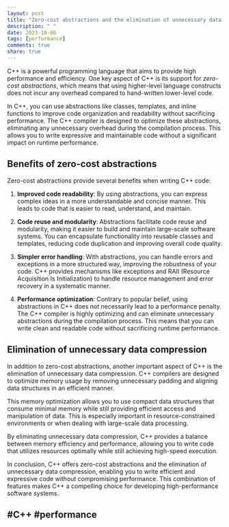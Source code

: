 ```yaml
---
layout: post
title: "Zero-cost abstractions and the elimination of unnecessary data compression in C++"
description: " "
date: 2023-10-06
tags: [performance]
comments: true
share: true
---
```


C++ is a powerful programming language that aims to provide high performance and efficiency. One key aspect of C++ is its support for *zero-cost abstractions*, which means that using higher-level language constructs does not incur any overhead compared to hand-written lower-level code.

In C++, you can use abstractions like classes, templates, and inline functions to improve code organization and readability without sacrificing performance. The C++ compiler is designed to optimize these abstractions, eliminating any unnecessary overhead during the compilation process. This allows you to write expressive and maintainable code without a significant impact on runtime performance.

## Benefits of zero-cost abstractions

Zero-cost abstractions provide several benefits when writing C++ code:

1. **Improved code readability**: By using abstractions, you can express complex ideas in a more understandable and concise manner. This leads to code that is easier to read, understand, and maintain. 

2. **Code reuse and modularity**: Abstractions facilitate code reuse and modularity, making it easier to build and maintain large-scale software systems. You can encapsulate functionality into reusable classes and templates, reducing code duplication and improving overall code quality.

3. **Simpler error handling**: With abstractions, you can handle errors and exceptions in a more structured way, improving the robustness of your code. C++ provides mechanisms like exceptions and RAII (Resource Acquisition Is Initialization) to handle resource management and error recovery in a systematic manner.

4. **Performance optimization**: Contrary to popular belief, using abstractions in C++ does not necessarily lead to a performance penalty. The C++ compiler is highly optimizing and can eliminate unnecessary abstractions during the compilation process. This means that you can write clean and readable code without sacrificing runtime performance.

## Elimination of unnecessary data compression

In addition to zero-cost abstractions, another important aspect of C++ is the elimination of unnecessary data compression. C++ compilers are designed to optimize memory usage by removing unnecessary padding and aligning data structures in an efficient manner.

This memory optimization allows you to use compact data structures that consume minimal memory while still providing efficient access and manipulation of data. This is especially important in resource-constrained environments or when dealing with large-scale data processing.

By eliminating unnecessary data compression, C++ provides a balance between memory efficiency and performance, allowing you to write code that utilizes resources optimally while still achieving high-speed execution.

In conclusion, C++ offers zero-cost abstractions and the elimination of unnecessary data compression, enabling you to write efficient and expressive code without compromising performance. This combination of features makes C++ a compelling choice for developing high-performance software systems.

## #C++ #performance